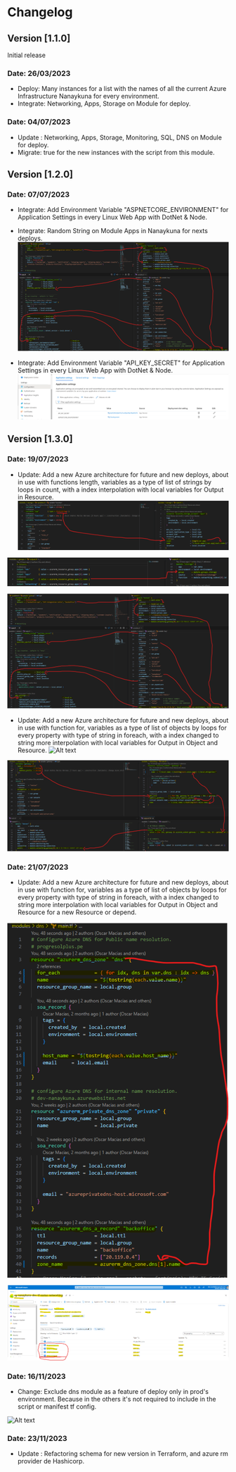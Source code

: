 # Changelog

## Version [1.1.0]

Initial release

### Date: 26/03/2023

- Deploy: Many instances for a list with the names of all the current Azure Infrastructure Nanaykuna for every environment.
- Integrate: Networking, Apps, Storage on Module for deploy.

### Date: 04/07/2023

- Update : Networking, Apps, Storage, Monitoring, SQL, DNS on Module for deploy.
- Migrate: true for the new instances with the script from this module.

## Version [1.2.0]

### Date: 07/07/2023

- Integrate: Add Environment Variable "ASPNETCORE_ENVIRONMENT" for Application Settings in every Linux Web App with DotNet & Node.
- Integrate: Random String on Module Apps in Nanaykuna for nexts deploys.
![Alt text](./src/img/png/list.png)

- Integrate: Add Environment Variable "API_KEY_SECRET" for Application Settings in every Linux Web App with DotNet & Node.
![Alt text](./src/img/png/Application.png)

## Version [1.3.0]

### Date: 19/07/2023

- Update: Add a new Azure architecture for future and new deploys, about in use with functions length, variables as a type of list of strings by loops in count, with a index interpolation with local variables for Output in Resource.
![Alt text](./src/img/png/count.png)

![Alt text](./src/img/png/output.png)

![Alt text](./src/img/png/list.png)

- Update: Add a new Azure architecture for future and new deploys, about in use with function for, variables as a type of list of objects by loops for every property with type of string in foreach, with a index changed to string more interpolation with local variables for Output in Object and Resource.
![Alt text](./src/img/png/gateway.pngsrc/gateway.png)

![Alt text](./src/img/png/for_each.png)

### Date: 21/07/2023

- Update: Add a new Azure architecture for future and new deploys, about in use with function for, variables as a type of list of objects by loops for every property with type of string in foreach, with a index changed to string more interpolation with local variables for Output in Object and Resource for a new Resource or depend.

![Alt text](./src/img/png/for.png)

![Alt text](./src/img/png/dns_zones.png)

### Date: 16/11/2023

- Change: Exclude dns module as a feature of deploy only in prod's environment. Because in the others it's not required to include in the script or manifest tf config.

![Alt text][dns]

### Date: 23/11/2023

- Update   : Refactoring schema for new version in Terraform, and azure rm provider de Hashicorp.

[dns]: ./src/img/png/dns_prod.png
